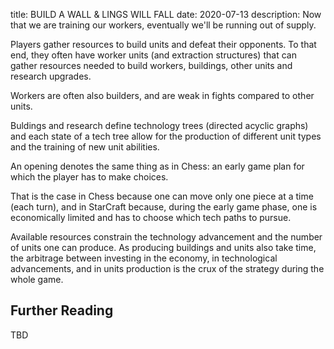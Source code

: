 title: BUILD A WALL & LINGS WILL FALL
date: 2020-07-13
description: Now that we are training our workers, eventually we'll be running out of supply.

Players gather resources to build units and defeat their opponents. To that end, they often have worker units
(and extraction structures) that can gather resources needed to build workers, buildings, other units and research upgrades.

Workers are often also builders, and are weak in fights compared to other units.

Buldings and research define technology trees (directed acyclic graphs) and each state of a tech tree allow for the production of different unit types 
and the training of new unit abilities.

An opening denotes the same thing as in Chess: an early game plan for which the player has to make choices.

That is the case in Chess because one can move only one piece at a time (each turn), and in StarCraft because,
during the early game phase, one is economically limited and has to choose which tech paths to pursue.

Available resources constrain the technology advancement and the number of units one can produce. As producing buildings
and units also take time, the arbitrage between investing in the economy, in technological advancements, and in units production
is the crux of the strategy during the whole game.

## Further Reading

TBD
